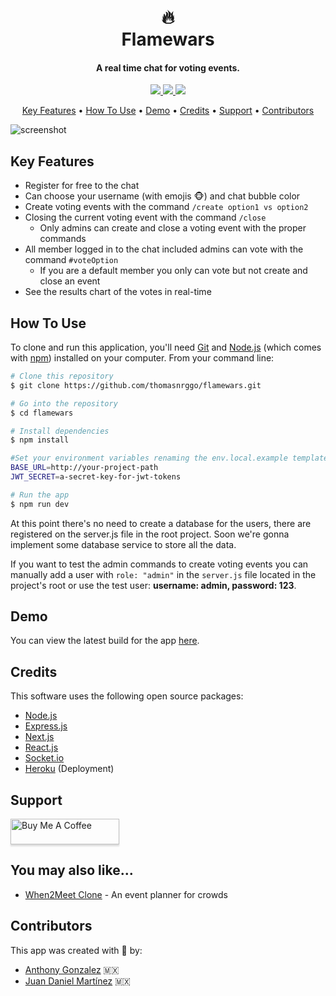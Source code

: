 <h1 align="center">
  <br>
  🔥
  <br>
  Flamewars
  <br>
</h1>

<h4 align="center">A real time chat for voting events.</h4>

<p align="center">
    <a href="https://img.shields.io/github/issues-pr/thomasnrggo/flamewars">
        <img src="https://img.shields.io/github/issues-pr/thomasnrggo/flamewars">
    </a>
    <a href="https://img.shields.io/github/languages/top/thomasnrggo/flamewars">
        <img src="https://img.shields.io/github/languages/top/thomasnrggo/flamewars">
    </a>
    <a href="https://heroku-badge.herokuapp.com/?app=flamewars-master">
        <img src="https://heroku-badge.herokuapp.com/?app=flamewars-master">
    </a>
</p>

<p align="center">
  <a href="#key-features">Key Features</a> •
  <a href="#how-to-use">How To Use</a> •
  <a href="#demo">Demo</a> •
  <a href="#credits">Credits</a> •
  <a href="#support">Support</a> •
  <a href="#contributors">Contributors</a>
</p>

![screenshot](https://imgur.com/Ttdf1oM.png)

## Key Features

- Register for free to the chat
- Can choose your username (with emojis 🐵) and chat bubble color
- Create voting events with the command `/create option1 vs option2`
- Closing the current voting event with the command `/close`
  - Only admins can create and close a voting event with the proper commands
- All member logged in to the chat included admins can vote with the command `#voteOption`
  - If you are a default member you only can vote but not create and close an event
- See the results chart of the votes in real-time

## How To Use

To clone and run this application, you'll need [Git](https://git-scm.com) and [Node.js](https://nodejs.org/en/download/) (which comes with [npm](http://npmjs.com)) installed on your computer. From your command line:

```bash
# Clone this repository
$ git clone https://github.com/thomasnrggo/flamewars.git

# Go into the repository
$ cd flamewars

# Install dependencies
$ npm install

#Set your environment variables renaming the env.local.example template to env.local
BASE_URL=http://your-project-path
JWT_SECRET=a-secret-key-for-jwt-tokens

# Run the app
$ npm run dev
```

At this point there's no need to create a database for the users, there are registered on the server.js file in the root project. Soon we're gonna implement some database service to store all the data.

If you want to test the admin commands to create voting events you can manually add a user with `role: "admin"` in the `server.js` file located in the project's root or use the test user: **username: admin, password: 123**.

## Demo

You can view the latest build for the app [here](https://flamewars-master.herokuapp.com/).

## Credits

This software uses the following open source packages:

- [Node.js](https://nodejs.org/)
- [Express.js](https://expressjs.com/)
- [Next.js](https://nextjs.org/)
- [React.js](https://reactjs.org/)
- [Socket.io](https://socket.io/)
- [Heroku](https://www.heroku.com/) (Deployment)

## Support

<a href="https://www.buymeacoffee.com/?via=juandadev" target="_blank"><img src="https://www.buymeacoffee.com/assets/img/custom_images/purple_img.png" alt="Buy Me A Coffee" style="height: 41px !important;width: 174px !important;box-shadow: 0px 3px 2px 0px rgba(190, 190, 190, 0.5) !important;-webkit-box-shadow: 0px 3px 2px 0px rgba(190, 190, 190, 0.5) !important;" ></a>

## You may also like...

- [When2Meet Clone](https://github.com/juandadev/when2meet-clone) - An event planner for crowds

## Contributors

This app was created with 💚 by:

- [Anthony Gonzalez](https://github.com/thomasnrggo) 🇲🇽
- [Juan Daniel Martínez](https://juanda.dev) 🇲🇽
